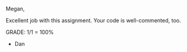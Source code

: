 Megan,

Excellent job with this assignment.  Your code is well-commented, too.

GRADE: 1/1 = 100%

- Dan
